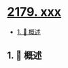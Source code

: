 # [2179. xxx](https://github.com/Tdahuyou/TNotes.leetcode/tree/main/notes/2179.%20xxx)

<!-- region:toc -->

- [1. 📝 概述](#1--概述)

<!-- endregion:toc -->

## 1. 📝 概述
